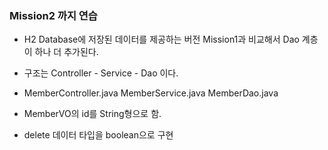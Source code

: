 ### Mission2 까지 연습
- H2 Database에 저장된 데이터를 제공하는 버전 Mission1과 비교해서 Dao 계층이 하나 더 추가된다. 
- 구조는 Controller - Service - Dao 이다. 
- MemberController.java MemberService.java MemberDao.java

- MemberVO의 id를 String형으로 함.
- delete 데이터 타입을 boolean으로 구현
